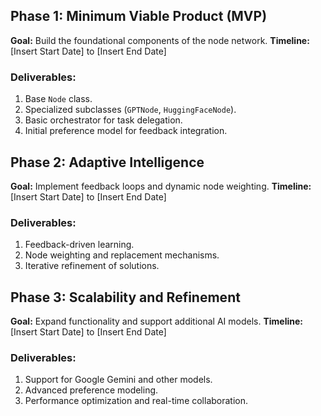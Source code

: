 ## **Phase 1: Minimum Viable Product (MVP)**
**Goal:** Build the foundational components of the node network.
**Timeline:** [Insert Start Date] to [Insert End Date]

### Deliverables:
1. Base `Node` class.
2. Specialized subclasses (`GPTNode`, `HuggingFaceNode`).
3. Basic orchestrator for task delegation.
4. Initial preference model for feedback integration.

## **Phase 2: Adaptive Intelligence**
**Goal:** Implement feedback loops and dynamic node weighting.
**Timeline:** [Insert Start Date] to [Insert End Date]

### Deliverables:
1. Feedback-driven learning.
2. Node weighting and replacement mechanisms.
3. Iterative refinement of solutions.

## **Phase 3: Scalability and Refinement**
**Goal:** Expand functionality and support additional AI models.
**Timeline:** [Insert Start Date] to [Insert End Date]

### Deliverables:
1. Support for Google Gemini and other models.
2. Advanced preference modeling.
3. Performance optimization and real-time collaboration.
